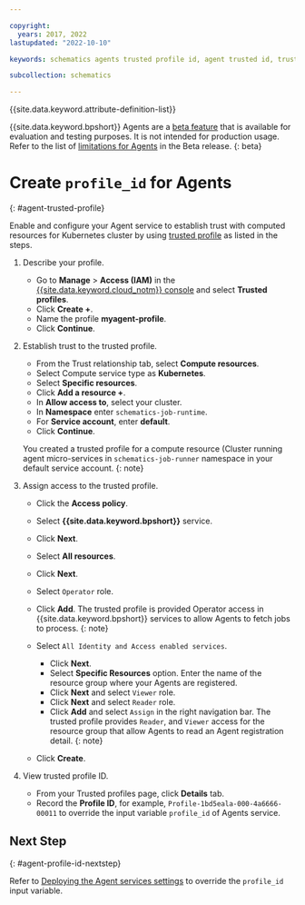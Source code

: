 ```yaml
---

copyright:
  years: 2017, 2022
lastupdated: "2022-10-10"

keywords: schematics agents trusted profile id, agent trusted id, trusted profile,

subcollection: schematics

---
```


{{site.data.keyword.attribute-definition-list}}

{{site.data.keyword.bpshort}} Agents are a [beta feature](/docs/schematics?topic=schematics-agent-beta-limitations) that is available for evaluation and testing purposes. It is not intended for production usage. Refer to the list of [limitations for Agents](/docs/schematics?topic=schematics-agent-beta-limitations) in the Beta release.
{: beta}

# Create `profile_id` for Agents
{: #agent-trusted-profile}

Enable and configure your Agent service to establish trust with computed resources for Kubernetes cluster by using [trusted profile](/docs/account?topic=account-create-trusted-profile#create-profile-compute) as listed in the steps.

1. Describe your profile.
   - Go to **Manage** > **Access (IAM)** in the [{{site.data.keyword.cloud_notm}} console](https://cloud.ibm.com) and select **Trusted profiles**.
   - Click **Create +**.
   - Name the profile **myagent-profile**.
   - Click **Continue**.
 
2. Establish trust to the trusted profile.
   - From the Trust relationship tab, select **Compute resources**.
   - Select Compute service type as **Kubernetes**.
   - Select **Specific resources**.
   - Click **Add a resource +**.
   - In **Allow access to**, select your cluster.
   - In **Namespace** enter `schematics-job-runtime`.
   - For **Service account**, enter **default**.
   - Click **Continue**.

   You created a trusted profile for a compute resource (Cluster running agent micro-services in `schematics-job-runner` namespace in your default service account.
   {: note}

3. Assign access to the trusted profile.

   - Click the **Access policy**.
   - Select **{{site.data.keyword.bpshort}}** service.
   - Click **Next**.
   - Select **All resources**.
   - Click **Next**.
   - Select `Operator` role.
   - Click **Add**.
     The trusted profile is provided Operator access in {{site.data.keyword.bpshort}} services to allow Agents to fetch jobs to process.
     {: note}

   - Select `All Identity and Access enabled services`.
      - Click **Next**.
      - Select **Specific Resources** option. Enter the name of the resource group where your Agents are registered.
      - Click **Next** and select `Viewer` role.
      - Click **Next** and select `Reader` role.
      - Click **Add** and select `Assign` in the right navigation bar.
        The trusted profile provides `Reader`, and `Viewer` access for the resource group that allow Agents to read an Agent registration detail.
        {: note}

   - Click **Create**.

4. View trusted profile ID.

   - From your Trusted profiles page, click **Details** tab.
   - Record the **Profile ID**, for example, `Profile-1bd5eala-000-4a6666-00011` to override the input variable `profile_id` of Agents service.

## Next Step
{: #agent-profile-id-nextstep}

Refer to [Deploying the Agent services settings](/docs/schematics?topic=schematics-agents-setup#agents-setup-svc) to override the `profile_id` input variable.

